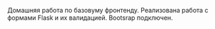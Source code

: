 Домашняя работа по базовуму фронтенду.
Реализована работа с формами Flask и их валидацией. 
Bootsrap подключен. 
